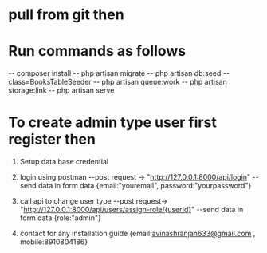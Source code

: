 
# pull from git then
# Run commands as follows

-- composer install
-- php artisan migrate 
-- php artisan db:seed --class=BooksTableSeeder 
-- php artisan queue:work 
-- php artisan storage:link 
-- php artisan serve 
# To create admin type user first register then 
1. Setup data base credential
2. login using postman 
    --post request -> "http://127.0.0.1:8000/api/login"
    --send data in form data {email:"youremail", password:"yourpassword"}

3. call api to change user type
    --post request-> "http://127.0.0.1:8000/api/users/assign-role/{userId}"
    --send data in form data {role:"admin"}

4. contact for any installation guide
    {email:avinashranjan633@gmail.com , mobile:8910804186}

